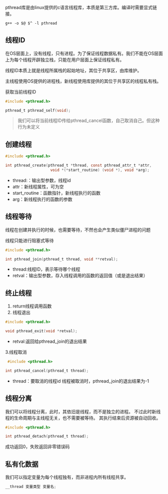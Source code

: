 pthread库是由linux提供的c语言线程库，本质是第三方库。编译时需要显式链接。
```gcc
g++ -o $@ $^ -l pthread
```
## 线程ID

在OS层面上，没有线程，只有进程。为了保证线程数据私有。我们不能在OS层面上为每个线程开辟独立栈，只能在用户层面上保证线程私有。

线程ID本质上就是线程所属栈的起始地址，其位于共享区，由库维护。

主线程使用OS提供的进程栈，新线程使用库提供的其位于共享区的线程私有栈。

获取当前线程ID
```C
#include <pthread.h>

pthread_t pthread_self(void);
```

> 我们可以将当前线程ID传给pthread_cancel函数，自己取消自己。但这种行为未定义
## 创建线程

```C
#include <pthread.h>

int pthread_create(pthread_t *thread, const pthread_attr_t *attr,
	                void *(*start_routine) (void *), void *arg);
```

- thread:：输出型参数，线程id
- attr：新线程属性，可为空
- start_routine：函数指针，新线程执行的函数
- arg：新线程执行的函数的参数

## 线程等待

线程在创建并执行的时候，也需要等待，不然也会产生类似僵尸进程的问题

线程只能进行阻塞式等待

```C
#include <pthread.h>

int pthread_join(pthread_t thread, void **retval);
```
- thread:线程ID，表示等待哪个线程
- retval：输出型参数，存入线程调用的函数的返回值（或是退出结果）

## 终止线程
1. return线程调用函数
2. 线程退出
```C
#include <pthread.h>

void pthread_exit(void *retval);
```
- retval:返回给pthread_join的退出结果

3.线程取消

```C
 #include <pthread.h>

int pthread_cancel(pthread_t thread);
```
- thread：要取消的线程id
线程被取消时，pthread_join的退出结果为-1

## 线程分离

我们可以将线程分离，此时，其依旧是线程，而不是独立的进程。
不过此时新线程的生命周期与主线程无关，也不需要被等待。
其执行结束后资源被自动回收。
```C
#include <pthread.h>

int pthread_detach(pthread_t thread);
```
成功返回0，失败返回非零错误码
## 私有化数据

我们可以指定变量为每个线程独有，而非进程内所有线程共享。

```C
__thread 变量类型 变量名;
```